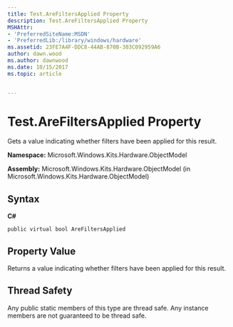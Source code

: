 ```yaml
---
title: Test.AreFiltersApplied Property
description: Test.AreFiltersApplied Property
MSHAttr:
- 'PreferredSiteName:MSDN'
- 'PreferredLib:/library/windows/hardware'
ms.assetid: 23FE7A4F-DDC8-44AB-870B-303C092959A6
author: dawn.wood
ms.author: dawnwood
ms.date: 10/15/2017
ms.topic: article


---
```


# Test.AreFiltersApplied Property


Gets a value indicating whether filters have been applied for this result.

**Namespace:** Microsoft.Windows.Kits.Hardware.ObjectModel

**Assembly:** Microsoft.Windows.Kits.Hardware.ObjectModel (in Microsoft.Windows.Kits.Hardware.ObjectModel)

## <span id="Syntax"></span><span id="syntax"></span><span id="SYNTAX"></span>Syntax


**C#**

`public virtual bool AreFiltersApplied`

## <span id="Property_Value"></span><span id="property_value"></span><span id="PROPERTY_VALUE"></span>Property Value


Returns a value indicating whether filters have been applied for this result.

## <span id="Thread_Safety"></span><span id="thread_safety"></span><span id="THREAD_SAFETY"></span>Thread Safety


Any public static members of this type are thread safe. Any instance members are not guaranteed to be thread safe.

 

 






